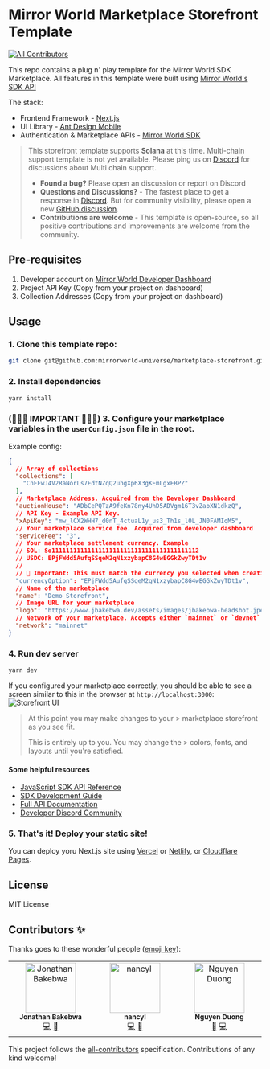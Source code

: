 # Mirror World Marketplace Storefront Template
<!-- ALL-CONTRIBUTORS-BADGE:START - Do not remove or modify this section -->
[![All Contributors](https://img.shields.io/badge/all_contributors-3-orange.svg?style=flat-square)](#contributors-)
<!-- ALL-CONTRIBUTORS-BADGE:END -->

This repo contains a plug n' play template for the Mirror World SDK Marketplace. All features in this template were built using [Mirror World's SDK API](https://mirrorworld.fun/docs)

The stack:
- Frontend Framework - [Next.js](https://nextjs.org)
- UI Library - [Ant Design Mobile](https://mobile.ant.design/gallery/)
- Authentication & Marketplace APIs - [Mirror World SDK](https://mirrorworld.fun/docs)

> 
>This storefront template supports **Solana** at this time. Multi-chain support template is not yet available. Please ping us on [Discord](https://mirrorworld.fun/discord) for discussions about Multi chain support.
>
>- **Found a bug?** Please open an discussion or report on Discord
>- **Questions and Discussions?** - The fastest place to get a response in [Discord](https://mirrorworld.fun/discord). But for community visibility, please open a new [GitHub discussion](https://github.com/orgs/mirrorworld-universe/discussions).
>- **Contributions are welcome** - This template is open-source, so all positive contributions and improvements are welcome from the community.
>

## Pre-requisites
1. Developer account on [Mirror World Developer Dashboard](https://app.mirrorworld.fun)
2. Project API Key (Copy from your project on dashboard)
3. Collection Addresses (Copy from your project on dashboard)

## Usage
### 1. Clone this template repo:
```sh
git clone git@github.com:mirrorworld-universe/marketplace-storefront.git
```

### 2. Install dependencies
```sh
yarn install
```

### (🚨🚨🚨 IMPORTANT 🚨🚨🚨) 3. Configure your marketplace variables in the `userConfig.json` file in the root.
Example config:
```json
{
  // Array of collections
  "collections": [
    "CnFFwJ4V2RaNorLs7EdtNZqQ2uhgXp6X3gKEmLgxEBPZ"
  ],
  // Marketplace Address. Acquired from the Developer Dashboard
  "auctionHouse": "ADbCePQTzA9feKn78ny4UhD5ADVgm16T3vZabXN1dkzQ",
  // API Key - Example API Key.
  "xApiKey": "mw_lCX2WHH7_d0nT_4ctuaL1y_us3_Th1s_l0L_JN0FAMIqM5",
  // Your marketplace service fee. Acquired from developer dashboard
  "serviceFee": "3",
  // Your marketplace settlement currency. Example
  // SOL: So11111111111111111111111111111111111111112
  // USDC: EPjFWdd5AufqSSqeM2qN1xzybapC8G4wEGGkZwyTDt1v
  // 
  // 🚨 Important: This must match the currency you selected when creating the dashboard
  "currencyOption": "EPjFWdd5AufqSSqeM2qN1xzybapC8G4wEGGkZwyTDt1v",
  // Name of the marketplace
  "name": "Demo Storefront",
  // Image URL for your marketplace
  "logo": "https://www.jbakebwa.dev/assets/images/jbakebwa-headshot.jpeg",
  // Network of your marketplace. Accepts either `mainnet` or `devnet`
  "network": "mainnet"
}
```


###  4. Run dev server
```sh
yarn dev
```

If you configured your marketplace correctly, you should be able to see a screen similar to this in the browser at `http://localhost:3000`:
![Storefront UI](docs/example.png)

>
> At this point you may make changes to your > marketplace storefront as you see fit.
>
> This is entirely up to you. You may change the > colors, fonts, and layouts until you're satisfied.
>

#### Some helpful resources
- [JavaScript SDK API Reference](https://mirrorworld.fun/docs/api-reference/js) 
- [SDK Development Guide](https://mirrorworld.fun/docs/overview/development-guide)
- [Full API Documentation](https://developer.mirrorworld.fun/)
- [Developer Discord Community](https://mirrorworld.fun/discord)

### 5. That's it! Deploy your static site!
You can deploy yoru Next.js site using [Vercel](https://vercel.com) or [Netlify](https://netlify.com), or [Cloudflare Pages](https://pages.cloudflare.dev).

## License
MIT License

## Contributors ✨

Thanks goes to these wonderful people ([emoji key](https://allcontributors.org/docs/en/emoji-key)):

<!-- ALL-CONTRIBUTORS-LIST:START - Do not remove or modify this section -->
<!-- prettier-ignore-start -->
<!-- markdownlint-disable -->
<table>
  <tbody>
    <tr>
      <td align="center" valign="top" width="14.28%"><a href="https://jbakebwa.dev"><img src="https://avatars.githubusercontent.com/u/21237954?v=4?s=100" width="100px;" alt="Jonathan Bakebwa"/><br /><sub><b>Jonathan Bakebwa</b></sub></a><br /><a href="https://github.com/mirrorworld-universe/marketplace-storefront/commits?author=codebender828" title="Code">💻</a> <a href="https://github.com/mirrorworld-universe/marketplace-storefront/issues?q=author%3Acodebender828" title="Bug reports">🐛</a></td>
      <td align="center" valign="top" width="14.28%"><a href="https://github.com/lynancy"><img src="https://avatars.githubusercontent.com/u/22240479?v=4?s=100" width="100px;" alt="nancyl"/><br /><sub><b>nancyl</b></sub></a><br /><a href="https://github.com/mirrorworld-universe/marketplace-storefront/commits?author=lynancy" title="Code">💻</a> <a href="#design-lynancy" title="Design">🎨</a></td>
      <td align="center" valign="top" width="14.28%"><a href="https://github.com/duongnnb"><img src="https://avatars.githubusercontent.com/u/35083061?v=4?s=100" width="100px;" alt="Nguyen Duong"/><br /><sub><b>Nguyen Duong</b></sub></a><br /><a href="https://github.com/mirrorworld-universe/marketplace-storefront/issues?q=author%3Aduongnnb" title="Bug reports">🐛</a> <a href="https://github.com/mirrorworld-universe/marketplace-storefront/commits?author=duongnnb" title="Code">💻</a></td>
    </tr>
  </tbody>
</table>

<!-- markdownlint-restore -->
<!-- prettier-ignore-end -->

<!-- ALL-CONTRIBUTORS-LIST:END -->

This project follows the [all-contributors](https://github.com/all-contributors/all-contributors) specification. Contributions of any kind welcome!